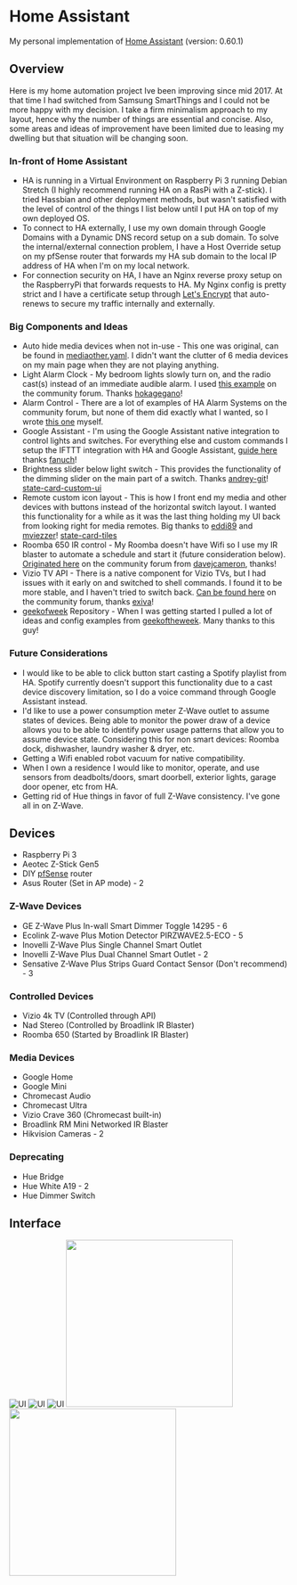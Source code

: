 # Home Assistant
My personal implementation of [Home Assistant](https://home-assistant.io) (version: 0.60.1)

## Overview

Here is my home automation project Ive been improving since mid 2017. At that time I had switched from Samsung SmartThings and I could not be more happy with my decision. I take a firm minimalism approach to my layout, hence why the number of things are essential and concise. Also, some areas and ideas of improvement have been limited due to leasing my dwelling but that situation will be changing soon.

### In-front of Home Assistant
* HA is running in a Virtual Environment on Raspberry Pi 3 running Debian Stretch (I highly recommend running HA on a RasPi with a Z-stick). I tried Hassbian and other deployment methods, but wasn't satisfied with the level of control of the things I list below until I put HA on top of my own deployed OS. 
* To connect to HA externally, I use my own domain through Google Domains with a Dynamic DNS record setup on a sub domain. To solve the internal/external connection problem, I have a Host Override setup on my pfSense router that forwards my HA sub domain to the local IP address of HA when I'm on my local network.
* For connection security on HA, I have an Nginx reverse proxy setup on the RaspberryPi that forwards requests to HA. My Nginx config is pretty strict and I have a certificate setup through [Let's Encrypt](https://letsencrypt.org/)
 that auto-renews to secure my traffic internally and externally.

### Big Components and Ideas
* Auto hide media devices when not in-use - This one was original, can be found in [mediaother.yaml](haconfig/packages/mediaother.yaml). I didn't want the clutter of 6 media devices on my main page when they are not playing anything.
* Light Alarm Clock - My bedroom lights slowly turn on, and the radio cast(s) instead of an immediate audible alarm. I used [this example](https://community.home-assistant.io/t/creating-an-alarm-clock-updated/15195) on the community forum. Thanks [hokagegano](https://community.home-assistant.io/u/hokagegano)!
* Alarm Control - There are a lot of examples of HA Alarm Systems on the community forum, but none of them did exactly what I wanted, so I wrote [this one](haconfig/packages/security.yaml) myself.
* Google Assistant - I'm using the Google Assistant native integration to control lights and switches. For everything else and custom commands I setup the IFTTT integration with HA and Google Assistant, [guide here](https://community.home-assistant.io/t/how-to-integrate-google-assistant-and-home-assistant-api-using-only-ifttt/19269) thanks [fanuch](https://community.home-assistant.io/u/fanuch/summary)!
* Brightness slider below light switch - This provides the functionality of the dimming slider on the main part of a switch. Thanks [andrey-git](https://github.com/andrey-git)! [state-card-custom-ui](https://github.com/andrey-git/home-assistant-custom-ui) 
* Remote custom icon layout - This is how I front end my media and other devices with buttons instead of the horizontal switch layout. I wanted this functionality for a while as it was the last thing holding my UI back from looking right for media remotes. Big thanks to [eddi89](https://community.home-assistant.io/u/eddi89) and [mviezzer](https://community.home-assistant.io/u/mviezzer/summary)! [state-card-tiles](https://github.com/maattdiy/home-assistant-config)
* Roomba 650 IR control - My Roomba doesn't have Wifi so I use my IR blaster to automate a schedule and start it (future consideration below). [Originated here](https://community.home-assistant.io/t/irobot-roomba/6288/9) on the community forum from [davejcameron](https://community.home-assistant.io/u/davejcameron), thanks!
* Vizio TV API - There is a native component for Vizio TVs, but I had issues with it early on and switched to shell commands. I found it to be more stable, and I haven't tried to switch back. [Can be found here](https://community.home-assistant.io/t/vizio-smartcast/14987) on the community forum, thanks [exiva](https://github.com/exiva)!
* [geekofweek](https://github.com/geekofweek/homeassistant) Repository - When I was getting started I pulled a lot of ideas and config examples from [geekoftheweek](https://community.home-assistant.io/u/geekoftheweek). Many thanks to this guy!

### Future Considerations
* I would like to be able to click button start casting a Spotify playlist from HA. Spotify currently doesn't support this functionality due to a cast device discovery limitation, so I do a voice command through Google Assistant instead.
* I'd like to use a power consumption meter Z-Wave outlet to assume states of devices. Being able to monitor the power draw of a device allows you to be able to identify power usage patterns that allow you to assume device state. Considering this for non smart devices: Roomba dock, dishwasher, laundry washer & dryer, etc.
* Getting a Wifi enabled robot vacuum for native compatibility.
* When I own a residence I would like to monitor, operate, and use sensors from deadbolts/doors, smart doorbell, exterior lights, garage door opener, etc from HA.
* Getting rid of Hue things in favor of full Z-Wave consistency. I've gone all in on Z-Wave.

## Devices
* Raspberry Pi 3
* Aeotec Z-Stick Gen5
* DIY [pfSense](https://www.pfsense.org/) router
* Asus Router (Set in AP mode) - 2

### Z-Wave Devices
* GE Z-Wave Plus In-wall Smart Dimmer Toggle 14295 - 6
* Ecolink Z-wave Plus Motion Detector PIRZWAVE2.5-ECO - 5
* Inovelli Z-Wave Plus Single Channel Smart Outlet
* Inovelli Z-Wave Plus Dual Channel Smart Outlet - 2
* Sensative Z-Wave Plus Strips Guard Contact Sensor (Don't recommend) - 3

### Controlled Devices
* Vizio 4k TV (Controlled through API)
* Nad Stereo (Controlled by Broadlink IR Blaster)
* Roomba 650 (Started by Broadlink IR Blaster)

### Media Devices
* Google Home
* Google Mini
* Chromecast Audio
* Chromecast Ultra
* Vizio Crave 360 (Chromecast built-in)
* Broadlink RM Mini Networked IR Blaster
* Hikvision Cameras - 2

### Deprecating
* Hue Bridge
* Hue White A19 - 2
* Hue Dimmer Switch

## Interface
![UI](images/ha_home.jpg)
![UI](images/ha_security.jpg)
![UI](images/ha_override.jpg)
<img src="images/ha_mhome.png" width="300">
<img src="images/ha_msecurity.png" width="300">
